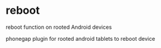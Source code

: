 # reboot
reboot function on rooted Android devices

phonegap plugin for rooted android tablets to reboot device

